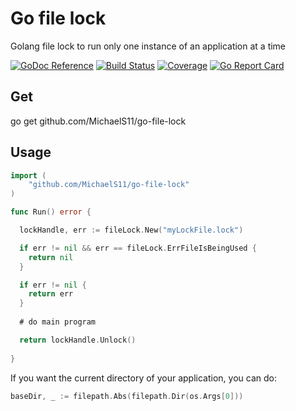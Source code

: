 # Go file lock

Golang file lock to run only one instance of an application at a time

[![GoDoc Reference](https://godoc.org/github.com/MichaelS11/go-file-lock?status.svg)](http://godoc.org/github.com/MichaelS11/go-file-lock)
[![Build Status](https://travis-ci.org/MichaelS11/go-file-lock.png?branch=master)](https://travis-ci.org/MichaelS11/go-file-lock)
[![Coverage](https://gocover.io/_badge/github.com/MichaelS11/go-file-lock)](https://gocover.io/github.com/MichaelS11/go-file-lock#)
[![Go Report Card](https://goreportcard.com/badge/github.com/MichaelS11/go-file-lock)](https://goreportcard.com/report/github.com/MichaelS11/go-file-lock)

## Get

go get github.com/MichaelS11/go-file-lock

## Usage

```Go
import (
	"github.com/MichaelS11/go-file-lock"
)

func Run() error {

  lockHandle, err := fileLock.New("myLockFile.lock")

  if err != nil && err == fileLock.ErrFileIsBeingUsed {
    return nil
  }

  if err != nil {
    return err
  }
  
  # do main program

  return lockHandle.Unlock()
  
}
```

If you want the current directory of your application, you can do:

```Go
baseDir, _ := filepath.Abs(filepath.Dir(os.Args[0]))
```

